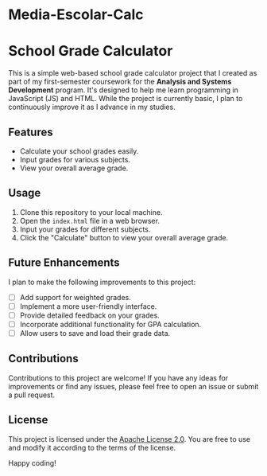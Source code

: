 # Media-Escolar-Calc
# School Grade Calculator


This is a simple web-based school grade calculator project that I created as part of my first-semester coursework for the **Analysis and Systems Development** program. It's designed to help me learn programming in JavaScript (JS) and HTML. While the project is currently basic, I plan to continuously improve it as I advance in my studies.

## Features

- Calculate your school grades easily.
- Input grades for various subjects.
- View your overall average grade.

## Usage

1. Clone this repository to your local machine.
2. Open the `index.html` file in a web browser.
3. Input your grades for different subjects.
4. Click the "Calculate" button to view your overall average grade.

## Future Enhancements

I plan to make the following improvements to this project:

- [ ] Add support for weighted grades.
- [ ] Implement a more user-friendly interface.
- [ ] Provide detailed feedback on your grades.
- [ ] Incorporate additional functionality for GPA calculation.
- [ ] Allow users to save and load their grade data.

## Contributions

Contributions to this project are welcome! If you have any ideas for improvements or find any issues, please feel free to open an issue or submit a pull request.

## License

This project is licensed under the [Apache License 2.0](LICENSE). You are free to use and modify it according to the terms of the license.


Happy coding!

